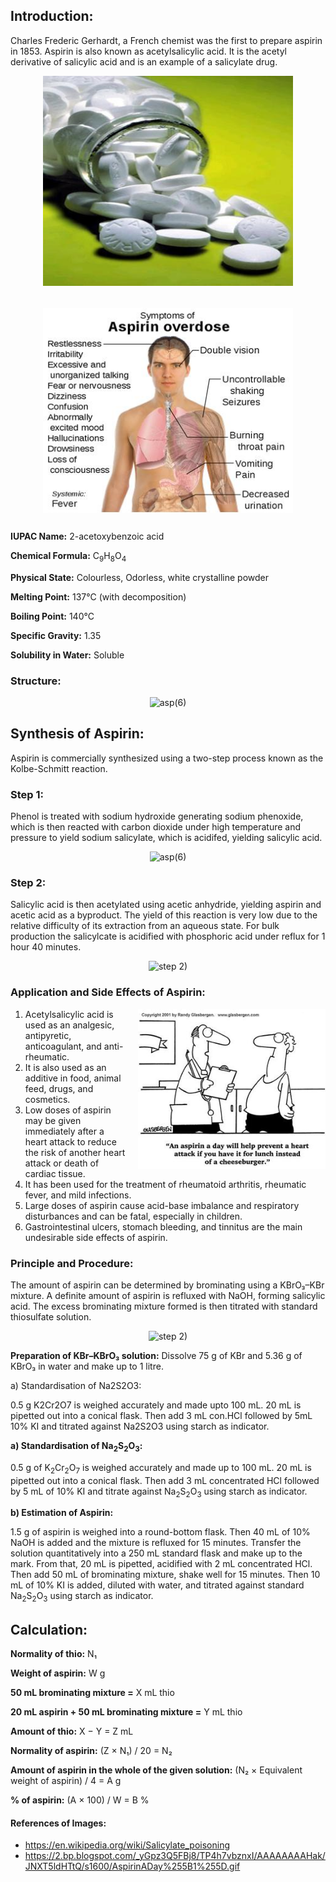## Introduction:
 

Charles Frederic Gerhardt, a French chemist was the first to prepare aspirin in 1853. Aspirin is also known as acetylsalicylic acid. It is the acetyl derivative of salicylic acid and is an example of a salicylate drug. 

 

<div style="display: flex; justify-content: center; gap: 20px; flex-wrap: wrap; text-align: center;">
<div style="max-width: 400px;">
<img src="./images/figure1.jpg" alt="Figure 1" style="width: 100%; height: auto;">
<p style="font-size: smaller; font-style: italic;"></p>
</div>
<div style="max-width: 400px;">
<img src="./images/figure2.jpg" alt="Figure 2" style="width: 100%; height: auto;">
<p style="font-size: smaller; font-style: italic;"></p>
</div></div>


<p><strong>IUPAC Name:</strong> 2-acetoxybenzoic acid</p>
<p><strong>Chemical Formula:</strong> C<sub>9</sub>H<sub>8</sub>O<sub>4</sub></p>
<p><strong>Physical State:</strong> Colourless, Odorless, white crystalline powder</p>
<p><strong>Melting Point:</strong> 137°C (with decomposition)</p>
<p><strong>Boiling Point:</strong> 140°C</p>
<p><strong>Specific Gravity:</strong> 1.35</p>
<p><strong>Solubility in Water:</strong> Soluble</p>


### Structure:

<div style="text-align: center;">
  <img src="https://github.com/user-attachments/assets/b091322f-eafd-46c8-aca0-1ed801828884" alt="asp(6)">
</div>


## Synthesis of Aspirin:
 

Aspirin is commercially synthesized using a two-step process known as the Kolbe-Schmitt reaction. 

 

### Step 1:

 

Phenol is treated with sodium hydroxide generating sodium phenoxide, which is then reacted with carbon dioxide under high temperature and pressure to yield sodium salicylate, which is acidifed, yielding salicylic acid.

<div style="text-align: center;">
  <img src="https://github.com/user-attachments/assets/f0ef0091-b62d-4524-8c14-4b7472c66409" alt="asp(6)">
</div>

### Step 2: 

 

Salicylic acid is then acetylated using acetic anhydride, yielding aspirin and acetic acid as a byproduct. The yield of this reaction is very low due to the relative difficulty of its extraction from an aqueous state. For bulk production the salicylcate is acidified with phosphoric acid under reflux for 1 hour 40 minutes.

<div style="text-align: center;">
  <img src="https://github.com/user-attachments/assets/5ee310bb-b555-4ef1-a050-cf56b5297997" alt="step 2)">
</div>

### Application and Side Effects of Aspirin:


<div style="float: right; margin-left: 20px;"> <img src="./images/figure3.jpg" alt="Figure 1" style="max-width: 300px; height: auto;"> <p style="text-align: center; font-size: smaller; font-style: italic;"></p> </div>

<ol>
  <li>Acetylsalicylic acid is used as an analgesic, antipyretic, anticoagulant, and anti-rheumatic.</li>
  <li>It is also used as an additive in food, animal feed, drugs, and cosmetics.</li>
  <li>Low doses of aspirin may be given immediately after a heart attack to reduce the risk of another heart attack or death of cardiac tissue.</li>
  <li>It has been used for the treatment of rheumatoid arthritis, rheumatic fever, and mild infections.</li>
  <li>Large doses of aspirin cause acid-base imbalance and respiratory disturbances and can be fatal, especially in children.</li>
  <li>Gastrointestinal ulcers, stomach bleeding, and tinnitus are the main undesirable side effects of aspirin.</li>
</ol>

### Principle and Procedure:
<p>
The amount of aspirin can be determined by brominating using a KBrO₃–KBr mixture. A definite amount of aspirin is refluxed with NaOH, forming salicylic acid. The excess brominating mixture formed is then titrated with standard thiosulfate solution.
</p>

<div style="text-align: center;">
  <img src="https://github.com/user-attachments/assets/c53906cd-4526-45c9-8428-dc4ad4a13c1d" alt="step 2)">
</div>

<p><strong>Preparation of KBr–KBrO₃ solution:</strong> Dissolve 75 g of KBr and 5.36 g of KBrO₃ in water and make up to 1 litre.</p>

a) Standardisation of Na2S2O3: 

0.5 g K2Cr2O7 is weighed accurately and made upto 100 mL. 20 mL is pipetted out into a conical flask. Then add 3 mL con.HCl followed by 5mL 10% KI and titrated against Na2S2O3 using starch as indicator.

<p><strong>a) Standardisation of Na<sub>2</sub>S<sub>2</sub>O<sub>3</sub>:</strong></p>
<p>
0.5 g of K<sub>2</sub>Cr<sub>2</sub>O<sub>7</sub> is weighed accurately and made up to 100 mL. 
20 mL is pipetted out into a conical flask. Then add 3 mL concentrated HCl followed by 5 mL of 10% KI and titrate against Na<sub>2</sub>S<sub>2</sub>O<sub>3</sub> using starch as indicator.
</p>

<p><strong>b) Estimation of Aspirin:</strong></p>
<p>
1.5 g of aspirin is weighed into a round-bottom flask. Then 40 mL of 10% NaOH is added and the mixture is refluxed for 15 minutes. 
Transfer the solution quantitatively into a 250 mL standard flask and make up to the mark. 
From that, 20 mL is pipetted, acidified with 2 mL concentrated HCl. 
Then add 50 mL of brominating mixture, shake well for 15 minutes. 
Then 10 mL of 10% KI is added, diluted with water, and titrated against standard Na<sub>2</sub>S<sub>2</sub>O<sub>3</sub> using starch as indicator.
</p>


## Calculation:

<p><strong>Normality of thio:</strong> N₁</p>
<p><strong>Weight of aspirin:</strong> W g</p>
<p><strong>50 mL brominating mixture =</strong> X mL thio</p>
<p><strong>20 mL aspirin + 50 mL brominating mixture =</strong> Y mL thio</p>
<p><strong>Amount of thio:</strong> X − Y = Z mL</p>
<p><strong>Normality of aspirin:</strong> (Z × N₁) / 20 = N₂</p>
<p><strong>Amount of aspirin in the whole of the given solution:</strong> (N₂ × Equivalent weight of aspirin) / 4 = A g</p>
<p><strong>% of aspirin:</strong> (A × 100) / W = B %</p>


#### References of Images: 
- https://en.wikipedia.org/wiki/Salicylate_poisoning
- https://2.bp.blogspot.com/_yGpz3Q5FBj8/TP4h7vbznxI/AAAAAAAAHak/JNXT5ldHTtQ/s1600/AspirinADay%255B1%255D.gif
